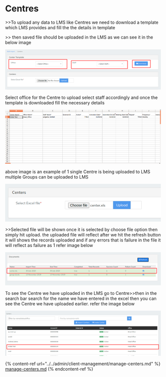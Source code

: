 # Centres

\>>To upload any data to LMS like Centres  we need to download a template which LMS provides and fill the the details in template&#x20;

\>> then saved file should be uploaded in the LMS as we can see it in the below image

![](../../.gitbook/assets/Screenshot295.png)

Select office for the Centre to upload select staff accordingly and once the template is downloaded fill the necessary details&#x20;

![](<../../.gitbook/assets/Screenshot from 2020-07-30 14-59-29.png>)

above image is an example of 1 single Centre is being uploaded to LMS multiple Groups can be uploaded to LMS&#x20;

![](../../.gitbook/assets/Screenshot296.png)

\>>Selected file will be shown once it is selected by choose file option then simply  hit upload. the uploaded file will reflect after we hit the refresh button it will shows the records uploaded and if any errors that is failure in the file it will reflect as failure as 1 refer image below

![](../../.gitbook/assets/Screenshot297.png)

To see the Centre we have uploaded in the LMS go to Centre>>then in the search bar search for the name we have entered in the excel  then you can see the Centre we have uploaded earlier. refer the image below

![](../../.gitbook/assets/Screenshot298.png)

{% content-ref url="../../admin/client-management/manage-centers.md" %}
[manage-centers.md](../../admin/client-management/manage-centers.md)
{% endcontent-ref %}









